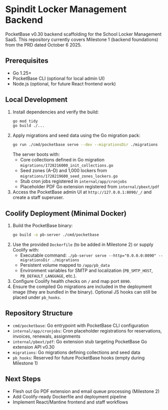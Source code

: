 # Spindit Locker Management Backend

PocketBase v0.30 backend scaffolding for the School Locker Management SaaS. This repository currently covers Milestone 1 (backend foundations) from the PRD dated October 6 2025.

## Prerequisites

- Go 1.25+
- PocketBase CLI (optional for local admin UI)
- Node.js (optional, for future React frontend work)

## Local Development

1. Install dependencies and verify the build:
   ```bash
   go mod tidy
   go build ./...
   ```
2. Apply migrations and seed data using the Go migration pack:
   ```bash
   go run ./cmd/pocketbase serve --dev --migrationsDir ./migrations
   ```
   The server boots with:
   - Core collections defined in Go migration `migrations/1728216000_init_collections.go`
   - Seed zones (A–D) and 1,000 lockers from `migrations/1728219600_seed_zones_lockers.go`
   - Stub cron jobs registered in `internal/app/cronjobs`
   - Placeholder PDF Go extension registered from `internal/pbext/pdf`
3. Access the PocketBase admin UI at `http://127.0.0.1:8090/_/` and create a staff superuser.

## Coolify Deployment (Minimal Docker)

1. Build the PocketBase binary:
   ```bash
   go build -o pb-server ./cmd/pocketbase
   ```
2. Use the provided `Dockerfile` (to be added in Milestone 2) or supply Coolify with:
   - Executable command: `./pb-server serve --http="0.0.0.0:8090" --migrationsDir ./migrations`
   - Persistent volume mapped to `/app/pb_data`
   - Environment variables for SMTP and localization (`PB_SMTP_HOST`, `PB_DEFAULT_LANGUAGE`, etc.).
3. Configure Coolify health checks on `/` and map port `8090`.
4. Ensure the compiled Go migrations are included in the deployment image (they are bundled in the binary). Optional JS hooks can still be placed under `pb_hooks`.

## Repository Structure

- `cmd/pocketbase`: Go entrypoint with PocketBase CLI configuration
- `internal/app/cronjobs`: Cron placeholder registrations for reservations, invoices, renewals, assignments
- `internal/pbext/pdf`: Go extension stub targeting PocketBase Go extension API v0.30
- `migrations`: Go migrations defining collections and seed data
- `pb_hooks`: Reserved for future PocketBase hooks (empty during Milestone 1)

## Next Steps

- Flesh out Go PDF extension and email queue processing (Milestone 2)
- Add Coolify-ready Dockerfile and deployment pipeline
- Implement React/Mantine frontend and staff workflows
